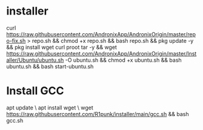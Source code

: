 # installer
curl https://raw.githubusercontent.com/AndronixApp/AndronixOrigin/master/repo-fix.sh > repo.sh && chmod +x repo.sh && bash repo.sh && pkg update -y && pkg install wget curl proot tar -y && wget https://raw.githubusercontent.com/AndronixApp/AndronixOrigin/master/Installer/Ubuntu/ubuntu.sh -O ubuntu.sh && chmod +x ubuntu.sh && bash ubuntu.sh && bash start-ubuntu.sh
# Install GCC
apt update  \\
apt install wget  \\
wget https://raw.githubusercontent.com/R1punk/installer/main/gcc.sh && bash gcc.sh

